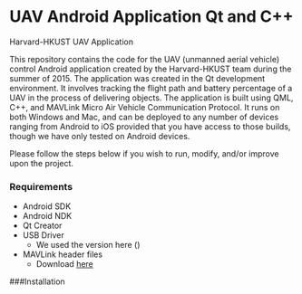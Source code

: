 # UAV Android Application Qt and C++
Harvard-HKUST UAV Application

This repository contains the code for the UAV (unmanned aerial vehicle) control Android application created by the Harvard-HKUST team during the summer of 2015. The application was created in the Qt development environment. It involves tracking the flight path and battery percentage of a UAV in the process of delivering objects. The application is built using QML, C++, and MAVLink Micro Air Vehicle Communication Protocol. It runs on both Windows and Mac, and can be deployed to any number of devices ranging from Android to iOS provided that you have access to those builds, though we have only tested on Android devices.

Please follow the steps below if you wish to run, modify, and/or improve upon the project.

### Requirements
- Android SDK
- Android NDK
- Qt Creator
- USB Driver
	- We used the version here ()
- MAVLink header files
	- Download [here](https://drive.google.com/file/d/0B8rkAqI6SATGRUM4b3RRdE5KbEk/view?usp=sharing)

###Installation
